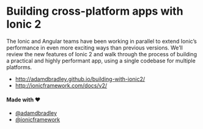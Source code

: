 # Building cross-platform apps with Ionic 2

The Ionic and Angular teams have been working in parallel to extend Ionic’s performance in even more exciting ways than previous versions. We’ll review the new features of Ionic 2 and walk through the process of building a practical and highly performant app, using a single codebase for multiple platforms.

- http://adamdbradley.github.io/building-with-ionic2/
- http://ionicframework.com/docs/v2/

#### Made with &#9829;
- [@adamdbradley](https://twitter.com/adamdbradley)
- [@ionicframework](https://twitter.com/ionicframework)
